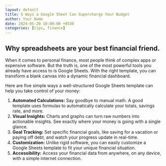 ```yaml
---
layout: default
title: 5 Ways a Google Sheet Can Supercharge Your Budget
author: Your Name
date: 2024-05-20 10:00:00 +0530
categories: [tips, finance]
---
```


## Why spreadsheets are your best financial friend.

When it comes to personal finance, most people think of complex apps or expensive software. But the truth is, one of the most powerful tools you already have access to is Google Sheets. With the right template, you can transform a blank canvas into a dynamic financial dashboard.

Here are five simple ways a well-structured Google Sheets template can help you take control of your money:

1.  **Automated Calculations:** Say goodbye to manual math. A good template uses formulas to automatically calculate your totals, savings rate, and more.
2.  **Visual Insights:** Charts and graphs can turn raw numbers into actionable insights. See exactly where your money is going with a single glance.
3.  **Goal Tracking:** Set specific financial goals, like saving for a vacation or paying off debt, and watch your progress update in real-time.
4.  **Customization:** Unlike rigid software, you can easily customize a Google Sheets template to fit your unique financial situation.
5.  **Accessibility:** Access your financial data from anywhere, on any device, with a simple internet connection.
